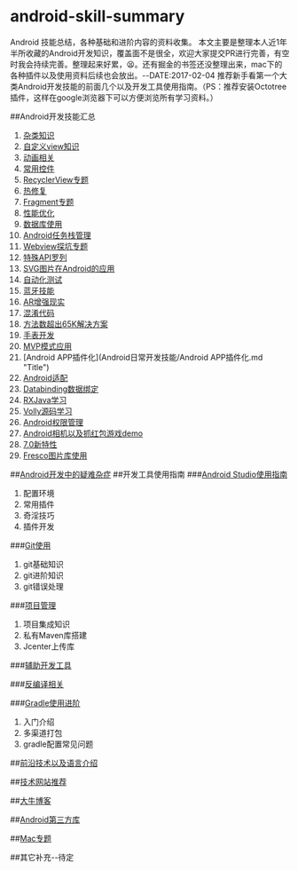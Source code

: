 # android-skill-summary
Android 技能总结，各种基础和进阶内容的资料收集。
本文主要是整理本人近1年半所收藏的Android开发知识，覆盖面不是很全，欢迎大家提交PR进行完善，有空时我会持续完善。整理起来好累，😫。还有掘金的书签还没整理出来，mac下的各种插件以及使用资料后续也会放出。--DATE:2017-02-04
推荐新手看第一个大类Android开发技能的前面几个以及开发工具使用指南。（PS：推荐安装Octotree插件，这样在google浏览器下可以方便浏览所有学习资料。）


##Android开发技能汇总
1. [杂类知识](Android日常开发技能/杂类知识.md "Title")
1. [自定义view知识](Android日常开发技能/自定义view知识.md "Title")
1. [动画相关](Android日常开发技能/动画相关.md "Title")
1. [常用控件](Android日常开发技能/常用控件.md "Title")
1. [RecyclerView专题](Android日常开发技能/RecyclerView专题.md "Title")
1. [热修复](Android日常开发技能/热修复.md "Title")
1. [Fragment专题](Android日常开发技能/Fragment专题.md "Title")
1. [性能优化](Android日常开发技能/性能优化.md "Title")
1. [数据库使用](Android日常开发技能/数据库使用.md "Title")
1. [Android任务栈管理](Android日常开发技能/Android任务栈管理.md "Title")
1. [Webview探坑专题](Android日常开发技能/Webview探坑专题.md "Title")
1. [特殊API罗列](Android日常开发技能/特殊API罗列.md "Title")
1. [SVG图片在Android的应用](Android日常开发技能/SVG图片在Android的应用.md "Title")
1. [自动化测试](Android日常开发技能/自动化测试.md "Title")
1. [蓝牙技能](Android日常开发技能/蓝牙技能.md "Title")
1. [AR增强现实](Android日常开发技能/AR增强现实.md "Title")
1. [混淆代码](Android日常开发技能/混淆代码.md "Title")
1. [方法数超出65K解决方案](Android日常开发技能/方法数超出65K解决方案.md "Title")
1. [手表开发](Android日常开发技能/手表开发.md "Title")
1. [MVP模式应用](Android日常开发技能/MVP模式应用.md "Title")
1. [Android APP插件化](Android日常开发技能/Android APP插件化.md "Title")
1. [Android适配](Android日常开发技能/Android适配.md "Title")
1. [Databinding数据绑定](Android日常开发技能/Databinding数据绑定.md "Title")
1. [RXJava学习](Android日常开发技能/RXJava学习.md "Title")
1. [Volly源码学习](Android日常开发技能/Volly源码学习.md "Title")
1. [Android权限管理](Android日常开发技能/Android权限管理.md "Title")
1. [Android相机以及抓红包游戏demo](Android日常开发技能/Android相机以及抓红包游戏demo.md "Title")
1. [7.0新特性](Android日常开发技能/7.0新特性.md "Title")
1. [Fresco图片库使用](Android日常开发技能/Fresco图片库使用.md "Title")


##[Android开发中的疑难杂症](Android开发疑难杂症/Android问题汇总.md "Title")
##开发工具使用指南
###[Android Studio使用指南](开发工具使用指南/Android%20studio使用指南/Android%20studio使用指南.md "Title")
1. 配置环境
1. 常用插件
1. 奇淫技巧
1. 插件开发


###[Git使用](开发工具使用指南/git使用.md "Title")
1. git基础知识
1. git进阶知识
1. git错误处理


###[项目管理](开发工具使用指南/项目管理.md "Title")
1. 项目集成知识
1. 私有Maven库搭建
1. Jcenter上传库


###[辅助开发工具](开发工具使用指南/辅助开发工具.md "Title")



###[反编译相关](开发工具使用指南/反编译相关.md "Title")



###[Gradle使用进阶](开发工具使用指南/gradle使用进阶.md "Title")
1. 入门介绍
1. 多渠道打包
1. gradle配置常见问题


##[前沿技术以及语言介绍](前沿技术以及语言/前沿技术以及语言介绍.md "Title")


##[技术网站推荐](技术网站推荐/技术网站推荐.md "Title")


##[大牛博客](大牛博客/大牛博客.md "Title")


##[Android第三方库](Android第三方库/Android第三方库.md "Title")


##[Mac专题](Mac专题/Mac专题.md "Ttile")

##其它补充--待定
